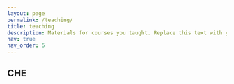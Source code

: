 ```yaml
---
layout: page
permalink: /teaching/
title: teaching
description: Materials for courses you taught. Replace this text with your description.
nav: true
nav_order: 6
---
```


## CHE